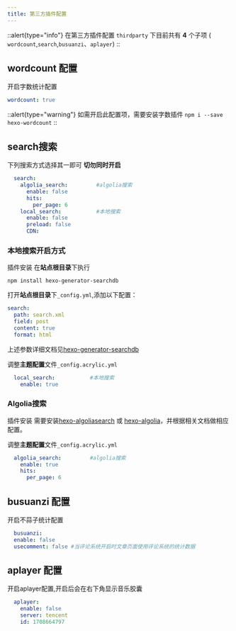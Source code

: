 ```yaml
---
title: 第三方插件配置
---
```


::alert{type="info"}
在第三方插件配置 `thirdparty` 下目前共有 **4** 个子项 ( `wordcount`,`search`,`busuanzi`、`aplayer`)
::

## wordcount 配置
开启字数统计配置

```yaml [_config.acrylic.yml]
wordcount: true
```
::alert{type="warning"}
 如需开启此配置项，需要安装字数插件   `npm i --save hexo-wordcount`
::
## search搜索 

下列搜索方式选择其一即可   **切勿同时开启**

```yaml [_config.acrylic.yml]
  search:
    algolia_search:         #algolia搜索
      enable: false
      hits:
        per_page: 6
    local_search:           #本地搜索
      enable: false
      preload: false
      CDN:
```

### 本地搜索开启方式
  插件安装
  在**站点根目录**下执行 
  ```
  npm install hexo-generator-searchdb

  ```
  打开**站点根目录**下`_config.yml`,添加以下配置：
  ```yaml [_config.yml]
  search:
    path: search.xml
    field: post
    content: true
    format: html
  ```
  上述参数详细文档见[hexo-generator-searchdb](https://github.com/next-theme/hexo-generator-searchdb) 

  调整**主题配置**文件`_config.acrylic.yml`
  ```yaml [_config.acrylic.yml]
    local_search:           #本地搜索
      enable: true
  ```
### Algolia搜索
  插件安装
  需要安装[hexo-algoliasearch](https://github.com/LouisBarranqueiro/hexo-algoliasearch) 或 [hexo-algolia](https://github.com/thom4parisot/hexo-algolia)，并根据相关文档做相应配置。

  调整**主题配置**文件`_config.acrylic.yml`
  ```yaml [_config.acrylic.yml]
    algolia_search:         #algolia搜索
      enable: true
      hits:
        per_page: 6
  ```

## busuanzi 配置
  开启不蒜子统计配置

  ```yaml [_config.acrylic.yml]
    busuanzi: 
    enable: false
    usecomment: false #当评论系统开启时文章页面使用评论系统的统计数据
  ```
## aplayer 配置
  开启aplayer配置,开启后会在右下角显示音乐胶囊

```yaml [_config.acrylic.yml]
  aplayer:
    enable: false
    server: tencent
    id: 1708664797   
  ```
